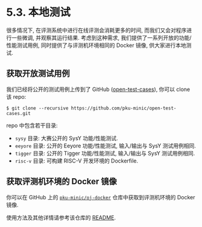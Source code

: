 # 5.3. 本地测试

很多情况下, 在评测系统中进行在线评测会消耗更多的时间, 而我们又会对程序进行一些微调, 并观察其运行结果. 考虑到这种需求, 我们提供了一系列开放的功能/性能测试用例, 同时提供了与评测机环境相同的 Docker 镜像, 供大家进行本地测试.

## 获取开放测试用例

我们已经将公开的测试用例上传到了 GitHub ([open-test-cases](https://github.com/pku-minic/open-test-cases)), 你可以 clone 该 repo:

```
$ git clone --recursive https://github.com/pku-minic/open-test-cases.git
```

repo 中包含若干目录:

* `sysy` 目录: 大赛公开的 SysY 功能/性能测试.
* `eeyore` 目录: 公开的 Eeyore 功能/性能测试, 输入/输出与 SysY 测试用例相同.
* `tigger` 目录: 公开的 Tigger 功能/性能测试, 输入/输出与 SysY 测试用例相同.
* `risc-v` 目录: 可构建 RISC-V 开发环境的 Dockerfile.

## 获取评测机环境的 Docker 镜像

你可以在 GitHub 上的 [`pku-minic/oj-docker`](https://github.com/pku-minic/oj-docker) 仓库中获取到评测机环境的 Docker 镜像.

使用方法及其他详情请参考该仓库的 [README](https://github.com/pku-minic/oj-docker/blob/master/README.md).
